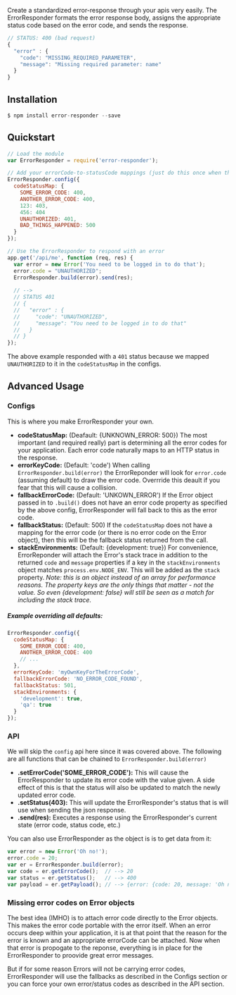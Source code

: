 Create a standardized error-response through your apis very easily. The ErrorResponder formats the error response body, assigns the appropriate status code based on the error code, and sends the response.
```javascript
// STATUS: 400 (bad request)
{
  "error" : {
    "code": "MISSING_REQUIRED_PARAMETER",
    "message": "Missing required parameter: name"
  }
}
```

## Installation
```javascript
$ npm install error-responder --save
```

## Quickstart
```javascript
// Load the module
var ErrorResponder = require('error-responder');

// Add your errorCode-to-statusCode mappings (just do this once when the app loads)
ErrorResponder.config({
  codeStatusMap: {
    SOME_ERROR_CODE: 400,
    ANOTHER_ERROR_CODE: 400,
    123: 403,
    456: 404
    UNAUTHORIZED: 401,
    BAD_THINGS_HAPPENED: 500
  }
});

// Use the ErrorResponder to respond with an error
app.get('/api/me', function (req, res) {
  var error = new Error('You need to be logged in to do that');
  error.code = "UNAUTHORIZED";
  ErrorResponder.build(error).send(res);
  
  // -->
  // STATUS 401
  // {
  //   "error" : {
  //     "code": "UNAUTHORIZED",
  //     "message": "You need to be logged in to do that"
  //   }
  // }
});
```
The above example responded with a `401` status because we mapped `UNAUTHORIZED` to it in the `codeStatusMap` in the configs.

## Advanced Usage

### Configs

This is where you make ErrorResponder your own.

  - **codeStatusMap:** (Deafault: {UNKNOWN_ERROR: 500}) The most important (and required really) part is determining all the error codes for your application. Each error code naturally maps to an HTTP status in the response.
  - **errorKeyCode:** (Default: 'code') When calling `ErrorResponder.build(error)` the ErrorReponder will look for `error.code` (assuming default) to draw the error code. Overrride this deault if you fear that this will cause a collision.
  - **fallbackErrorCode:** (Default: 'UNKOWN_ERROR') If the Error object passed in to `.build()` does not have an error code property as specified by the above config, ErrorResponder will fall back to this as the error code.
  - **fallbackStatus:** (Default: 500) If the `codeStatusMap` does not have a mapping for the error code (or there is no error code on the Error object), then this will be the fallback status returned from the call.
  - **stackEnvironments:** (Default: {development: true}) For convenience, ErrorReponder will attach the Error's stack trace in addition to the returned `code` and `message` properties if a key in the `stackEnvironments` object matches `process.env.NODE_ENV`. This will be added as the `stack` property. *Note: this is an object instead of an array for performance reasons. The property keys are the only things that matter - not the value. So even {development: false} will still be seen as a match for including the stack trace.*
 
##### Example overriding all defaults:
```javascript
ErrorResponder.config({
  codeStatusMap: {
    SOME_ERROR_CODE: 400,
    ANOTHER_ERROR_CODE: 400
    // ...
  },
  errorKeyCode: 'myOwnKeyForTheErrorCode',
  fallbackErrorCode: 'NO_ERROR_CODE_FOUND',
  fallbackStatus: 501,
  stackEnvironments: {
    'development': true,
    'qa': true
  }
});
```

### API

We will skip the `config` api here since it was covered above. The following are all functions that can be chained to `ErrorResponder.build(error)`

  - **.setErrorCode('SOME_ERROR_CODE'):** This will cause the ErrorResponder to update its error code with the value given. A side effect of this is that the status will also be updated to match the newly updated error code.
  - **.setStatus(403):** This will update the ErrorResponder's status that is will use when sending the json response.
  - **.send(res):** Executes a response using the ErrorResponder's current state (error code, status code, etc.)

You can also use ErrorResponder as the object is is to get data from it:
```javascript
var error = new Error('Oh no!');
error.code = 20;
var er = ErrorResponder.build(error);
var code = er.getErrorCode();  // --> 20
var status = er.getStatus();   // --> 400
var payload = er.getPayload(); // --> {error: {code: 20, message: 'Oh no!}}
```

### Missing error codes on Error objects

The best idea (IMHO) is to attach error code directly to the Error objects. This makes the error code portable with the error itself. When an error occurs deep within your application, it is at that point that the reason for the error is known and an appropriate errorCode can be attached. Now when that error is propogate to the reponse, everything is in place for the ErrorResponder to proovide great error messages.

But if for some reason Errors will not be carrying error codes, ErrorResponder will use the fallbacks as described in the Configs section or you can force your own error/status codes as described in the API section.
